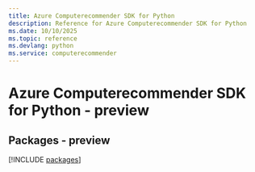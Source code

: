 ```yaml
---
title: Azure Computerecommender SDK for Python
description: Reference for Azure Computerecommender SDK for Python
ms.date: 10/10/2025
ms.topic: reference
ms.devlang: python
ms.service: computerecommender
---
```

# Azure Computerecommender SDK for Python - preview
## Packages - preview
[!INCLUDE [packages](computerecommender-index.md)]